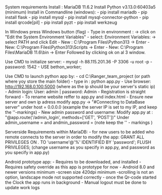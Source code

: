 System requirements
Install : MariaDB 11.6.2 
Install Python v3.13.0:60403a5 (minimum)
Install in Commandline (windows):
    - pip install mariadb
    - pip install flask
    - pip install mysql
    - pip install mysql-connector-python
    - pip install qrcode[pil]
    - pip install pyzt
    - pip install werkzeug
    

In Windows press Windows button (flag) 
    - Type in environment : -> click on "Edit the System Environment Variables"
    - select: Environment Variables: -> select PATH and click Edit
    - New : C:\Program Files\Python313 -> Enter
    - New: C:\Program Files\Python313\Scripts ->  Enter
    - New: C:\Program Files\MariaDB 11.6\bin -> Enter
Followed by clicking ok on al 3 window. 

Use CMD to initialize server: 
    - mysql -h 88.115.201.36 -P 3306 -u root -p
    - password: 1542
    - USE bethon_worker;

Use CMD to launch python app by:
    - cd C:\Ranger_team_project (or path where yoy store the main folder)
    - type in : python app.py
    - Use browser: http://192.168.0.100:5000 (where as the ip should be your server's static ip)
    - Admin login: User: admin | password: Admin
    - Registration is straight forward
    - To rename website reffer to  app.py and index.html
    - Ensure new server and own ip adress modify app.py -> "#Connecting to DataBase server"
      under host = 0.0.0.0 (example the server IP is set to my IP, and keep the ''-markings)
    - New admin password and username: Modify app.py at :
      "@app.route('/admin_login', methods=['GET', 'POST'])" Under admin_username = 
      and andmin_password = (note keep the '' - markings )

Serverside Requirements within MariaDB:
    - for new users to be added who remote connects to the server in order to modify the app:
        GRANT ALL PRIVILEGES ON *.* TO 'username'@'%' IDENTIFIED BY 'password';
        FLUSH PRIVILEGES; (change username as you specify in app.py, and password 
        as you specify in app.py)

Android prototype app:
    - Requires to be downloaded, and installed 
    -Requires safety override as this app is prototype for now
    - Android 8.0 and newer versions minimum 
    -screen size 420dpi minimum
    -scrolling is not an option, landscape mode not supported correctly 
    - once the Qr-code started the Clock the app runs in background 
    - Manual logout must be done to update work logs 
